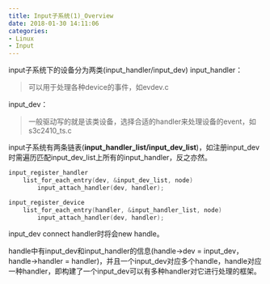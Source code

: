 ```yaml
---
title: Input子系统(1)_Overview
date: 2018-01-30 14:11:06
categories:
- Linux
- Input
---
```


input子系统下的设备分为两类(input_handler/input_dev)
input_handler：

>   可以用于处理各种device的事件，如evdev.c

input_dev：

>   一般驱动写的就是该类设备，选择合适的handler来处理设备的event，如s3c2410_ts.c
<!-- more -->
input子系统有两条链表(**input_handler_list/input_dev_list**)，如注册input_dev时需遍历匹配input_dev_list上所有的input_handler，反之亦然。

```c
input_register_handler
	list_for_each_entry(dev, &input_dev_list, node)
		input_attach_handler(dev, handler);
```

```c
input_register_device
	list_for_each_entry(handler, &input_handler_list, node)
		input_attach_handler(dev, handler);
```

input_dev connect handler时将会new handle。

handle中有input_dev和input_handler的信息(handle->dev = input_dev，handle->handler = handler)，并且一个input_dev对应多个handle，handle对应一种handler，即构建了一个input_dev可以有多种handler对它进行处理的框架。
